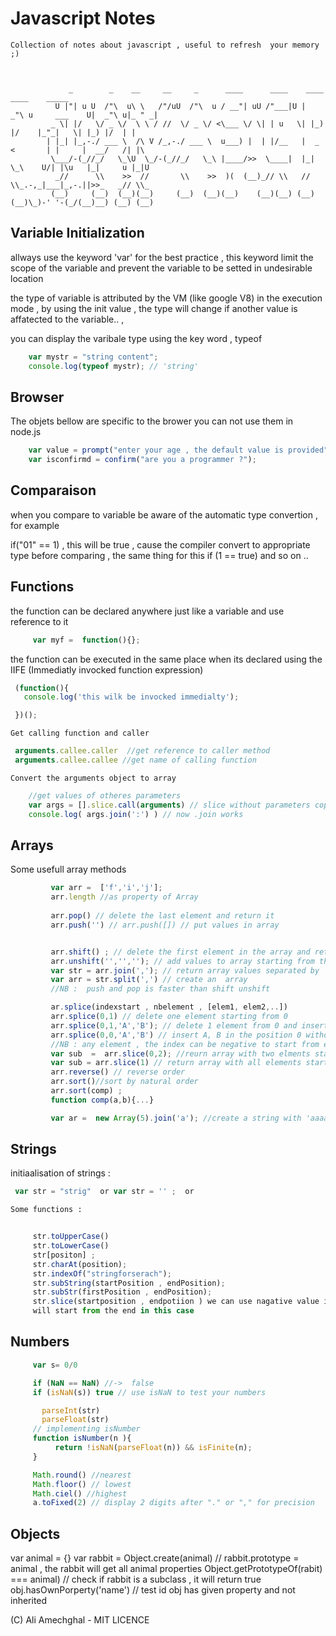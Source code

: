 # Javascript Notes

	Collection of notes about javascript , useful to refresh  your memory ;)



			     _        _    __     __     _      ____      ____    ____                 ____    _____  
			  U |"| u U  /"\  u\ \   /"/uU  /"\  u / __"| uU /"___|U |  _"\ u     ___    U|  _"\ u|_ " _| 
			 _ \| |/   \/ _ \/  \ \ / //  \/ _ \/ <\___ \/ \| | u   \| |_) |/    |_"_|   \| |_) |/  | |   
			| |_| |_,-./ ___ \  /\ V /_,-./ ___ \  u___) |  | |/__   |  _ <       | |     |  __/   /| |\  
			 \___/-(_//_/   \_\U  \_/-(_//_/   \_\ |____/>>  \____|  |_| \_\    U/| |\u   |_|     u |_|U  
			  _//      \\    >>  //       \\    >>  )(  (__)_// \\   //   \\_.-,_|___|_,-.||>>_   _// \\_ 
			 (__)     (__)  (__)(__)     (__)  (__)(__)    (__)(__) (__)  (__)\_)-' '-(_/(__)__) (__) (__)



## Variable Initialization

allways use the keyword  'var' for the best practice ,  this keyword limit
the scope of the variable and prevent the variable to be setted in
undesirable location 


the type of variable is attributed by the VM (like google V8) in the
execution mode , by using the init value , the type will change if another
value is affatected to the variable.. , 

you can display the varibale type using the key word  ,  typeof 

```javascript
	var mystr = "string content";
	console.log(typeof mystr); // 'string'
``` 

## Browser 
 The objets bellow are specific to the brower you can not use them in node.js
```javascript
 	var value = prompt("enter your age , the default value is provided",30);
 	var isconfirmd = confirm("are you a programmer ?");
 ```

## Comparaison
when you compare to variable be aware of the automatic type convertion , for example

if("01" == 1)  , this will be true , cause the compiler convert to
appropriate type before comparing  ,  the same thing for this if (1 == true)
and so on ..


## Functions

 the function can be declared anywhere just like a variable and use reference to it

```javascript
	 var myf =  function(){};
 ```

 the function can be executed in the same place when its declared using the IIFE (Immediatly invocked function expression)
 
 ```javascript
  (function(){
  	console.log('this wilk be invocked immedialty');

  })();
 
``` 
	Get calling function and caller 
```javascript	
 arguments.callee.caller  //get reference to caller method
 arguments.callee.callee //get name of calling function
```

	Convert the arguments object to array
```javascript	
    //get values of otheres parameters
    var args = [].slice.call(arguments) // slice without parameters copies all
    console.log( args.join(':') ) // now .join works
```


## Arrays
 Some usefull array methods

```javascript
 		 var arr =  ['f','i','j'];
		 arr.length //as property of Array
		 
		 arr.pop() // delete the last element and return it
		 arr.push('') // arr.push([]) // put values in array 


		 arr.shift() ; // delete the first element in the array and return it
		 arr.unshift('','',''); // add values to array starting from the first position
		 var str = arr.join(','); // return array values separated by ','
		 var arr = str.split(',') // create an  array
		 //NB :  push and pop is faster than shift unshift 

		 ar.splice(indexstart , nbelement , [elem1, elem2,..])
		 arr.splice(0,1) // delete one element starting from 0
		 arr.splice(0,1,'A','B'); // delete 1 element from 0 and insert A,B 
		 arr.splice(0,0,'A','B') // insert A, B in the position 0 without removing any element
		 //NB : any element , the index can be negative to start from end of array
		 var sub  =  arr.slice(0,2); //reurn array with two elments starting from 0
		 var sub = arr.slice(1) // return array with all elements starting from 1st position
		 arr.reverse() // reverse order
		 arr.sort()//sort by natural order
		 arr.sort(comp) ; 
		 function comp(a,b){...}

		 var ar =  new Array(5).join('a'); //create a string with 'aaaa' from array
```

## Strings

 initiaalisation of strings  :  
```javascript
 var str = "strig"  or var str = '' ;  or
 ```

	Some functions : 
    
```javascript
     
     str.toUpperCase()
     str.toLowerCase()
     str[positon] ;
     str.charAt(position);
     str.indexOf("stringforserach");
     str.subString(startPosition , endPosition);
     str.subStr(firstPosition , endPosition);
     str.slice(startposition , endpotiion ) we can use nagative value it
     will start from the end in this case 

```




## Numbers

```javascript
	 var s= 0/0 

	 if (NaN == NaN) //->  false
	 if (isNaN(s)) true // use isNaN to test your numbers

	   parseInt(str) 
	   parseFloat(str)
	 // implementing isNumber
	 function isNumber(n ){
	      return !isNaN(parseFloat(n)) && isFinite(n);
	 }

	 Math.round() //nearest
	 Math.floor() // lowest
	 Math.ciel() //highest
	 a.toFixed(2) // display 2 digits after "." or "," for precision

```

## Objects

  var animal  = {}
  var rabbit  = Object.create(animal) // rabbit.prototype = animal , the rabbit will get all animal properties
  Object.getPrototypeOf(rabit) === animal) // check if rabbit is a subclass , it will return true
  obj.hasOwnPorperty('name') // test id obj has given property  and not inherited




(C) Ali Amechghal  - MIT LICENCE
